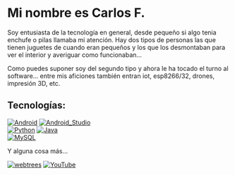 # Mi nombre es Carlos F.

Soy entusiasta de la tecnología en general, desde pequeño si algo tenia enchufe o pilas llamaba mi atención. 
Hay dos tipos de personas las que tienen juguetes de cuando eran pequeños y los que los desmontaban para ver el interior y averiguar como funcionaban…

Como puedes suponer soy del segundo tipo y ahora le ha tocado el turno al software...  entre mis aficiones también entran iot, esp8266/32, drones, impresión 3D, etc.

## Tecnologías:

[![Android](https://img.shields.io/badge/Android-3DDC84?style=for-the-badge&logo=android&logoColor=white&labelColor=101010)]()
[![Android_Studio](https://img.shields.io/badge/Android_Studio-3DDC84?style=for-the-badge&logo=android-studio&logoColor=white&labelColor=101010)]()
</br>
[![Python](https://img.shields.io/badge/Python-yellow?style=for-the-badge&logo=python&logoColor=white&labelColor=101010)]()
[![Java](https://img.shields.io/badge/Java-007396?style=for-the-badge&logo=java&logoColor=white&labelColor=101010)]()
</br>
[![MySQL](https://img.shields.io/badge/MySQL-4479A1?style=for-the-badge&logo=mysql&logoColor=white&labelColor=101010)]()

Y alguna cosa más...

[![webtrees](https://img.shields.io/badge/Web-tecfer.es-blue?style=for-the-badge&logo=dev.to&logoColor=white&labelColor=101010)](https://tecfer.es)
[![YouTube](https://img.shields.io/badge/YouTube-DIYKN-FF0000?style=for-the-badge&logo=youtube&logoColor=white&labelColor=101010)](https://www.youtube.com/@DIYKN)


